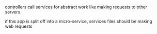 controllers call services for abstract work like making requests to other servers

if this app is split off into a micro-service, services files should be making web requests 